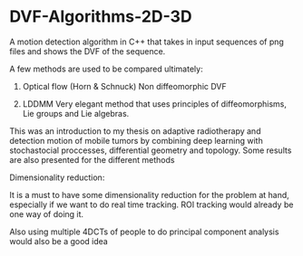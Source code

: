 # DVF-Algorithms-2D-3D

A motion detection algorithm in C++ that takes in input sequences of png files and shows the DVF of the sequence.

A few methods are used to be compared ultimately:

1. Optical flow (Horn & Schnuck)
Non diffeomorphic DVF  

2. LDDMM
Very elegant method that uses principles of diffeomorphisms, Lie groups and Lie algebras.



This was an introduction to my thesis on adaptive radiotherapy and detection motion of mobile tumors by combining deep learning with stochastocial proccesses, differential geometry and topology. Some results are also presented for the different methods


Dimensionality reduction:

It is a must to have some dimensionality reduction for the problem at hand, especially if we want to do real time tracking. ROI tracking would already be one way of doing it. 

Also using multiple 4DCTs of people to do principal component analysis would also be a good idea
